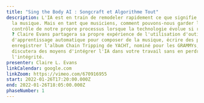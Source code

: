 ```yaml
---
title: "Sing the Body AI : Songcraft et Algorithme Tout"
description: L'IA est en train de remodeler rapidement ce que signifie faire de
  la musique. Mais en tant que musiciens, comment pouvons-nous garder le
  contrôle de notre propre processus lorsque la technologie évolue si rapidement
  ? Claire Evans partagera sa propre expérience de l'utilisation d'outils
  d'apprentissage automatique pour composer de la musique, écrire des paroles et
  enregistrer l'album Chain Tripping de YACHT, nominé pour les GRAMMYs, et
  discutera des moyens d'intégrer l'IA dans votre travail sans en perdre
  l'intégrité.
presenter: Claire L. Evans
linkCalendar: google.com
linkZoom: https://vimeo.com/670916955
start: 2022-01-26T17:20:00.000Z
end: 2022-01-26T18:05:00.000Z
phaseNumber: 1
---
```

